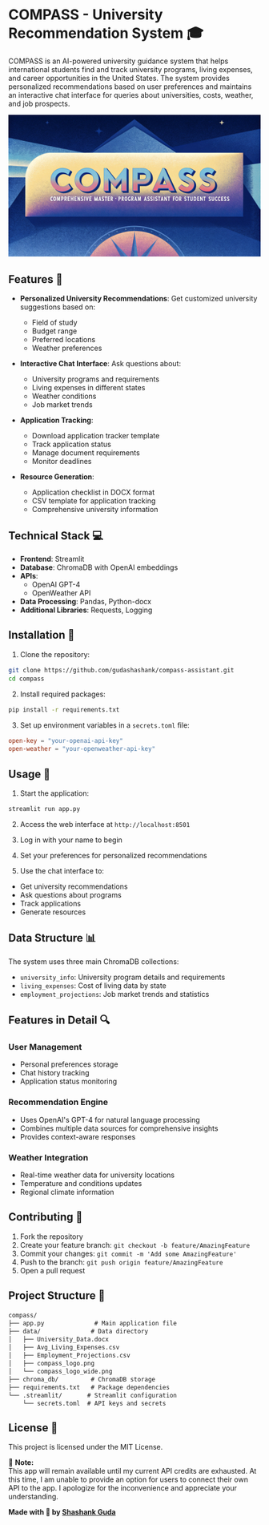 # COMPASS - University Recommendation System 🎓

COMPASS is an AI-powered university guidance system that helps international students find and track university programs, living expenses, and career opportunities in the United States. The system provides personalized recommendations based on user preferences and maintains an interactive chat interface for queries about universities, costs, weather, and job prospects.

![COMPASS](data/compass_logo_wide.png)

## Features 🌟

- **Personalized University Recommendations**: Get customized university suggestions based on:
  - Field of study
  - Budget range
  - Preferred locations
  - Weather preferences

- **Interactive Chat Interface**: Ask questions about:
  - University programs and requirements
  - Living expenses in different states
  - Weather conditions
  - Job market trends

- **Application Tracking**:
  - Download application tracker template
  - Track application status
  - Manage document requirements
  - Monitor deadlines

- **Resource Generation**:
  - Application checklist in DOCX format
  - CSV template for application tracking
  - Comprehensive university information

## Technical Stack 💻

- **Frontend**: Streamlit
- **Database**: ChromaDB with OpenAI embeddings
- **APIs**:
  - OpenAI GPT-4
  - OpenWeather API
- **Data Processing**: Pandas, Python-docx
- **Additional Libraries**: Requests, Logging

## Installation 🔧

1. Clone the repository:
```bash
git clone https://github.com/gudashashank/compass-assistant.git
cd compass
```

2. Install required packages:
```bash
pip install -r requirements.txt
```

3. Set up environment variables in a `secrets.toml` file:
```toml
open-key = "your-openai-api-key"
open-weather = "your-openweather-api-key"
```

## Usage 🚀

1. Start the application:
```bash
streamlit run app.py
```

2. Access the web interface at `http://localhost:8501`

3. Log in with your name to begin

4. Set your preferences for personalized recommendations

5. Use the chat interface to:
- Get university recommendations
- Ask questions about programs
- Track applications
- Generate resources

## Data Structure 📊

The system uses three main ChromaDB collections:
- `university_info`: University program details and requirements
- `living_expenses`: Cost of living data by state
- `employment_projections`: Job market trends and statistics

## Features in Detail 🔍

### User Management
- Personal preferences storage
- Chat history tracking
- Application status monitoring

### Recommendation Engine
- Uses OpenAI's GPT-4 for natural language processing
- Combines multiple data sources for comprehensive insights
- Provides context-aware responses

### Weather Integration
- Real-time weather data for university locations
- Temperature and conditions updates
- Regional climate information

## Contributing 🤝

1. Fork the repository
2. Create your feature branch: `git checkout -b feature/AmazingFeature`
3. Commit your changes: `git commit -m 'Add some AmazingFeature'`
4. Push to the branch: `git push origin feature/AmazingFeature`
5. Open a pull request

## Project Structure 📁

```
compass/
├── app.py              # Main application file
├── data/              # Data directory
│   ├── University_Data.docx
│   ├── Avg_Living_Expenses.csv
│   ├── Employment_Projections.csv
│   ├── compass_logo.png
│   └── compass_logo_wide.png
├── chroma_db/         # ChromaDB storage
├── requirements.txt   # Package dependencies
└── .streamlit/       # Streamlit configuration
    └── secrets.toml  # API keys and secrets
```

## License 📄

This project is licensed under the MIT License.

📝 **Note:**  
This app will remain available until my current API credits are exhausted. At this time, I am unable to provide an option for users to connect their own API to the app. I apologize for the inconvenience and appreciate your understanding.

**Made with 💙 by [Shashank Guda](https://shashankguda.me)**
